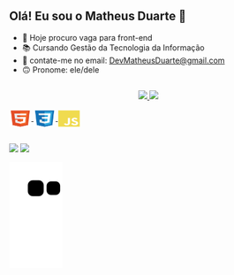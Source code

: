 ## Olá! Eu sou o Matheus Duarte 👋

- 🔭 Hoje procuro vaga para front-end
- 📚 Cursando Gestão da Tecnologia da Informação
- 📧 contate-me no email: DevMatheusDuarte@gmail.com
- 🙃 Pronome: ele/dele
##

<div align="center">
  <a href="https://github.com/DevMatheusDuarte">
  <img width="45%" src="https://github-readme-stats.vercel.app/api?username=DevMatheusDuarte&show_icons=true&theme=dracula&include_all_commits=true&count_private=true"/>
  <img width="45%" src="https://github-readme-stats.vercel.app/api/top-langs/?username=DevMatheusDuarte&layout=compact&langs_count=7&theme=dracula"/>
</div>

<div style="display: inline_block"><br>
  <img align="center" alt="Rafa-HTML" height="30" width="40" src="https://raw.githubusercontent.com/devicons/devicon/master/icons/html5/html5-original.svg">
  <img align="center" alt="Rafa-CSS" height="30" width="40" src="https://raw.githubusercontent.com/devicons/devicon/master/icons/css3/css3-original.svg">
  <img align="center" alt="Rafa-Js" height="30" width="40" src="https://raw.githubusercontent.com/devicons/devicon/master/icons/javascript/javascript-plain.svg">
 </div>
  
  ##
 
<div> 
  <a href = "mailto:matheusduarte.ti@gmail.com"><img src="https://img.shields.io/badge/-Gmail-%23333?style=for-the-badge&logo=gmail&logoColor=white" target="_blank"></a>
  <a href="https://www.linkedin.com/in/matheusduarteddev" target="_blank"><img src="https://img.shields.io/badge/-LinkedIn-%230077B5?style=for-the-badge&logo=linkedin&logoColor=white" target="_blank"></a> 
 
  ![Snake animation](https://github.com/DevMatheusDuarte/DevMatheusDuarte/blob/output/github-contribution-grid-snake.svg)
 
</div>

